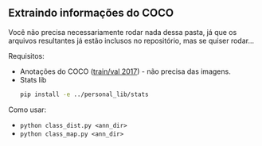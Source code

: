 ## Extraindo informações do COCO

Você não precisa necessariamente rodar nada dessa pasta, já que os arquivos resultantes já estão inclusos no repositório, mas se quiser rodar...

Requisitos:
* Anotações do COCO ([train/val 2017](https://cocodataset.org/#download)) - não precisa das imagens.
* Stats lib
	```bash
	pip install -e ../personal_lib/stats
	```

Como usar:
* `python class_dist.py <ann_dir>`
* `python class_map.py <ann_dir>`